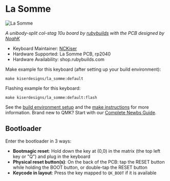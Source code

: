# La Somme

![La Somme](https://i.imgur.com/E9JGFkX.jpg)

*A unibody-split col-stag 10u board by [rubybuilds](https://github.com/onisage) with the PCB designed by [NoahK](https://github.com/NCKiser)*
* Keyboard Maintainer: [NCKiser](https://github.com/NCKiser)
* Hardware Supported: La Somme PCB, rp2040
* Hardware Availability: shop.rubybuilds.com

Make example for this keyboard (after setting up your build environment):

    make kiserdesigns/la_somme:default

Flashing example for this keyboard:

    make kiserdesigns/la_somme:default:flash
    
See the [build environment setup](https://docs.qmk.fm/#/getting_started_build_tools) and the [make instructions](https://docs.qmk.fm/#/getting_started_make_guide) for more information. Brand new to QMK? Start with our [Complete Newbs Guide](https://docs.qmk.fm/#/newbs).
## Bootloader
Enter the bootloader in 3 ways:
* **Bootmagic reset**: Hold down the key at (0,0) in the matrix (the top left key or "Q") and plug in the keyboard
* **Physical reset button(s)**: On the back of the PCB: tap the RESET button while holding the BOOT button, or double-tap the RESET button
* **Keycode in layout**: Press the key mapped to `QK_BOOT` if it is available
